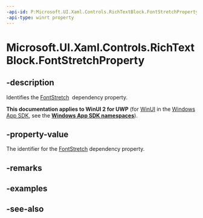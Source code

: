```yaml
---
-api-id: P:Microsoft.UI.Xaml.Controls.RichTextBlock.FontStretchProperty
-api-type: winrt property
---
```


<!-- Property syntax
public Windows.UI.Xaml.DependencyProperty FontStretchProperty { get; }
-->

# Microsoft.UI.Xaml.Controls.RichTextBlock.FontStretchProperty

## -description
Identifies the [FontStretch](richtextblock_fontstretch.md)  dependency property.

**This documentation applies to WinUI 2 for UWP** (for [WinUI](/windows/apps/winui/winui3/) in the [Windows App SDK](/windows/apps/windows-app-sdk/), see the **[Windows App SDK namespaces](/windows/windows-app-sdk/api/winrt/)**).

## -property-value
The identifier for the [FontStretch](richtextblock_fontstretch.md) dependency property.

## -remarks

## -examples

## -see-also
